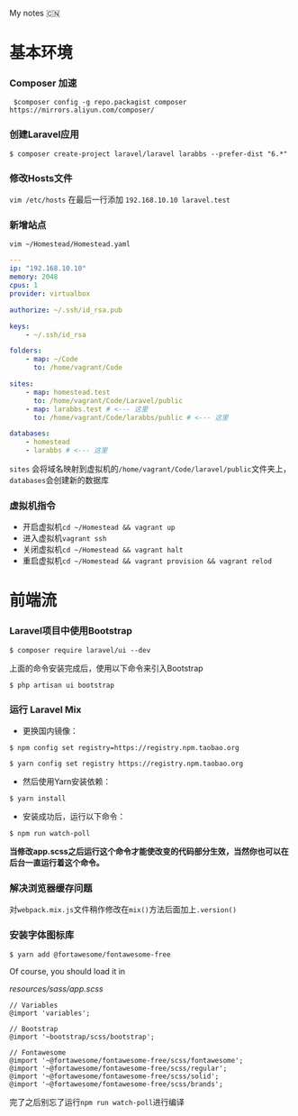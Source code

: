 My notes :cn:

基本环境
========
### Composer 加速
```  $composer config -g repo.packagist composer https://mirrors.aliyun.com/composer/ ```
### 创建Laravel应用
```$ composer create-project laravel/laravel larabbs --prefer-dist "6.*"```
### 修改Hosts文件
```vim /etc/hosts```
在最后一行添加
```192.168.10.10 laravel.test```
### 新增站点
```vim ~/Homestead/Homestead.yaml```
```yaml
---
ip: "192.168.10.10"
memory: 2048
cpus: 1
provider: virtualbox

authorize: ~/.ssh/id_rsa.pub

keys:
    - ~/.ssh/id_rsa

folders:
    - map: ~/Code
      to: /home/vagrant/Code

sites:
    - map: homestead.test
      to: /home/vagrant/Code/Laravel/public
    - map: larabbs.test # <--- 这里
      to: /home/vagrant/Code/larabbs/public # <--- 这里

databases:
    - homestead
    - larabbs # <--- 这里
```
`sites` 会将域名映射到虚拟机的`/home/vagrant/Code/laravel/public`文件夹上，`databases`会创建新的数据库
### 虚拟机指令
- 开启虚拟机`cd ~/Homestead && vagrant up`
- 进入虚拟机`vagrant ssh`
- 关闭虚拟机`cd ~/Homestead && vagrant halt`
- 重启虚拟机`cd ~/Homestead && vagrant provision && vagrant relod`

前端流
=====
### Laravel项目中使用Bootstrap
```$ composer require laravel/ui --dev```

上面的命令安装完成后，使用以下命令来引入Bootstrap

```$ php artisan ui bootstrap```

### 运行 Laravel Mix

- 更换国内镜像：

```$ npm config set registry=https://registry.npm.taobao.org```

```$ yarn config set registry https://registry.npm.taobao.org```

- 然后使用Yarn安装依赖：

```$ yarn install```

- 安装成功后，运行以下命令：

```$ npm run watch-poll``` 

**当修改app.scss之后运行这个命令才能使改变的代码部分生效，当然你也可以在后台一直运行着这个命令。**

### 解决浏览器缓存问题

对`webpack.mix.js`文件稍作修改在`mix()`方法后面加上`.version()`

### 安装字体图标库

```$ yarn add @fortawesome/fontawesome-free```

Of course, you should load it in 

*resources/sass/app.scss*

```
// Variables
@import 'variables';

// Bootstrap
@import '~bootstrap/scss/bootstrap';

// Fontawesome
@import '~@fortawesome/fontawesome-free/scss/fontawesome';
@import '~@fortawesome/fontawesome-free/scss/regular';
@import '~@fortawesome/fontawesome-free/scss/solid';
@import '~@fortawesome/fontawesome-free/scss/brands';
```
完了之后别忘了运行`npm run watch-poll`进行编译
